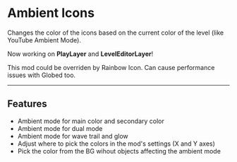 # Ambient Icons

Changes the color of the icons based on the current color of the level (like <cr>YouTube</c> Ambient Mode).

Now working on **PlayLayer** and **LevelEditorLayer**!

<cy>This mod could be overriden by </c>Rainbow Icon<cy>. Can cause performance issues with </c>Globed<cy> too.</c>

---

## Features

- Ambient mode for main color and secondary color
- Ambient mode for dual mode
- Ambient mode for wave trail and glow
- Adjust where to pick the colors in the mod's settings (X and Y axes)
- Pick the color from the BG wihout objects affecting the ambient mode
